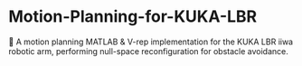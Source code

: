 # Motion-Planning-for-KUKA-LBR
🤖 A motion planning MATLAB &amp; V-rep implementation for the KUKA LBR iiwa robotic arm, performing null-space reconfiguration for obstacle avoidance.
